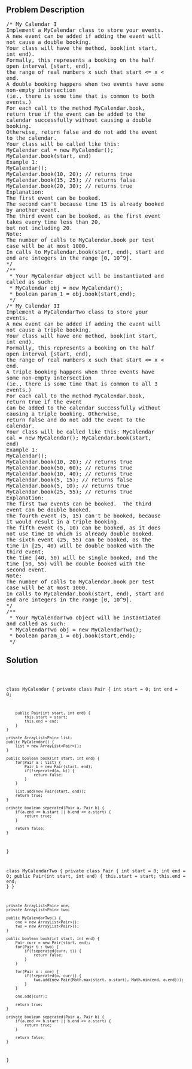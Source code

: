 <!--
<style>
  body { font-family: Arial, sans-serif; }
  .container { max-width: 100%; margin: 0 auto; padding: 10px; }
  .comment-block { max-width: 30%; background-color: #f9f9f9; padding: 10px; border-left: 5px solid #ccc; overflow-wrap: break-word; white-space: pre-wrap; }
  .code-block { background-color: #f4f4f4; padding: 10px; border: 1px solid #ddd; overflow-wrap: break-word; white-space: pre-wrap; }
</style>
-->

<div class='container'>
<h2>Problem Description</h2>
<div class='comment-block'>
<pre>
/* My Calendar I
Implement a MyCalendar class to store your events.
A new event can be added if adding the event will
not cause a double booking.
Your class will have the method, book(int start,
int end).
Formally, this represents a booking on the half
open interval [start, end),
the range of real numbers x such that start <= x <
end.
A double booking happens when two events have some
non-empty intersection
(ie., there is some time that is common to both
events.)
For each call to the method MyCalendar.book,
return true if the event can be added to the
calendar successfully without causing a double
booking.
Otherwise, return false and do not add the event
to the calendar.
Your class will be called like this:
MyCalendar cal = new MyCalendar();
MyCalendar.book(start, end)
Example 1:
MyCalendar();
MyCalendar.book(10, 20); // returns true
MyCalendar.book(15, 25); // returns false
MyCalendar.book(20, 30); // returns true
Explanation:
The first event can be booked.
The second can't because time 15 is already booked
by another event.
The third event can be booked, as the first event
takes every time less than 20,
but not including 20.
Note:
The number of calls to MyCalendar.book per test
case will be at most 1000.
In calls to MyCalendar.book(start, end), start and
end are integers in the range [0, 10^9].
*/
/**
 * Your MyCalendar object will be instantiated and
called as such:
 * MyCalendar obj = new MyCalendar();
 * boolean param_1 = obj.book(start,end);
 */
/* My Calendar II
Implement a MyCalendarTwo class to store your
events.
A new event can be added if adding the event will
not cause a triple booking.
Your class will have one method, book(int start,
int end).
Formally, this represents a booking on the half
open interval [start, end),
the range of real numbers x such that start <= x <
end.
A triple booking happens when three events have
some non-empty intersection
(ie., there is some time that is common to all 3
events.)
For each call to the method MyCalendar.book,
return true if the event
can be added to the calendar successfully without
causing a triple booking. Otherwise,
return false and do not add the event to the
calendar.
Your class will be called like this: MyCalendar
cal = new MyCalendar(); MyCalendar.book(start,
end)
Example 1:
MyCalendar();
MyCalendar.book(10, 20); // returns true
MyCalendar.book(50, 60); // returns true
MyCalendar.book(10, 40); // returns true
MyCalendar.book(5, 15); // returns false
MyCalendar.book(5, 10); // returns true
MyCalendar.book(25, 55); // returns true
Explanation:
The first two events can be booked.  The third
event can be double booked.
The fourth event (5, 15) can't be booked, because
it would result in a triple booking.
The fifth event (5, 10) can be booked, as it does
not use time 10 which is already double booked.
The sixth event (25, 55) can be booked, as the
time in [25, 40) will be double booked with the
third event;
the time [40, 50) will be single booked, and the
time [50, 55) will be double booked with the
second event.
Note:
The number of calls to MyCalendar.book per test
case will be at most 1000.
In calls to MyCalendar.book(start, end), start and
end are integers in the range [0, 10^9].
*/
/**
 * Your MyCalendarTwo object will be instantiated
and called as such:
 * MyCalendarTwo obj = new MyCalendarTwo();
 * boolean param_1 = obj.book(start,end);
 */
</pre>
</div>

<h2>Solution</h2>
<div class='code-block'>
<pre><code class='language-java'>

class MyCalendar {
    private class Pair {
        int start = 0;
        int end = 0;
        
        public Pair(int start, int end) {
            this.start = start;
            this.end = end;
        }
    }

    private ArrayList<Pair> list;
    public MyCalendar() {
        list = new ArrayList<Pair>();
    }
    
    public boolean book(int start, int end) {
        for(Pair a : list) {
            Pair b = new Pair(start, end);
            if(!seperated(a, b)) {
                return false;
            }
        }
        
        list.add(new Pair(start, end));
        return true;
    }
    
    private boolean seperated(Pair a, Pair b) {
        if(a.end <= b.start || b.end <= a.start) {
            return true;
        }
        
        return false;
    }
}








class MyCalendarTwo {
    private class Pair {
        int start = 0;
        int end = 0;
        public Pair(int start, int end) {
            this.start = start;
            this.end = end;
        }
    }
    
    private ArrayList<Pair> one;
    private ArrayList<Pair> two;

    public MyCalendarTwo() {
        one = new ArrayList<Pair>();
        two = new ArrayList<Pair>();
    }
    
    public boolean book(int start, int end) {
        Pair curr = new Pair(start, end);
        for(Pair t : two) {
            if(!seperated(curr, t)) {
                return false;
            }
        }
        
        for(Pair o : one) {
            if(!seperated(o, curr)) {
                two.add(new Pair(Math.max(start, o.start), Math.min(end, o.end)));
            }
        }
        
        one.add(curr);
        
        return true;   
    }
    
    private boolean seperated(Pair a, Pair b) {
        if(a.end <= b.start || b.end <= a.start) {
            return true;
        }
        
        return false;
    }
}


</code></pre>
</div>
</div>
